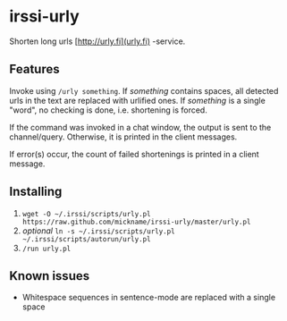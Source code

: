 irssi-urly
==========

Shorten long urls [http://urly.fi](urly.fi) -service.

Features
--------

Invoke using `/urly something`. If *something* contains spaces, all detected urls in the text are replaced with urlified ones. If *something* is a single "word", no checking is done, i.e. shortening is forced.

If the command was invoked in a chat window, the output is sent to the channel/query. Otherwise, it is printed in the client messages.

If error(s) occur, the count of failed shortenings is printed in a client message.

Installing
----------

1. `wget -O ~/.irssi/scripts/urly.pl https://raw.github.com/mickname/irssi-urly/master/urly.pl`
2. *optional* `ln -s ~/.irssi/scripts/urly.pl ~/.irssi/scripts/autorun/urly.pl`
3. `/run urly.pl`

Known issues
------------

* Whitespace sequences in sentence-mode are replaced with a single space
